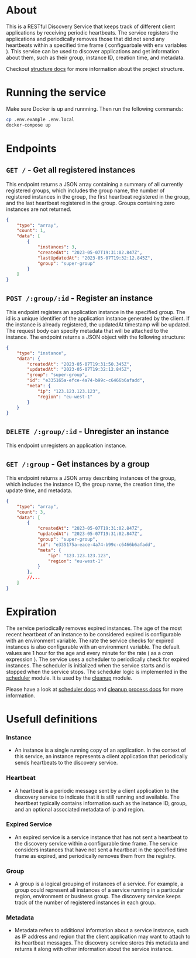 # About

This is a RESTful Discovery Service that keeps track of different client applications by receiving periodic heartbeats. The service registers the applications and periodically removes those that did not send any heartbeats within a specified time frame ( configuarbale with env variables ). This service can be used to discover applications and get information about them, such as their group, instance ID, creation time, and metadata.

Checkout [structure docs](./docs/structure.md) for more information about the project structure.



# Running the service
Make sure Docker is up and runnning. Then run the following commands:
```bash
cp .env.example .env.local
docker-compose up
```



# Endpoints

## `GET /` - Get all registered instances
This endpoint returns a JSON array containing a summary of all currently registered groups, which includes the group name, the number of registered instances in the group, the first heartbeat registered in the group, and the last heartbeat registered in the group. Groups containing zero instances are not returned.

```json
{
	"type": "array",
	"count": 1,
	"data": [
		{
			"instances": 3,
			"createdAt": "2023-05-07T19:31:02.847Z",
			"lastUpdatedAt": "2023-05-07T19:32:12.845Z",
			"group": "super-group"
		}
	]
}
```
## `POST /:group/:id` - Register an instance
This endpoint registers an application instance in the specified group. The id is a unique identifier of the application instance generated by the client. If the instance is already registered, the updatedAt timestamp will be updated. The request body can specify metadata that will be attached to the instance. The endpoint returns a JSON object with the following structure:

```json
{
	"type": "instance",
	"data": {
		"createdAt": "2023-05-07T19:31:50.345Z",
		"updatedAt": "2023-05-07T19:32:12.845Z",
		"group": "super-group",
		"id": "e335165a-efce-4a74-b99c-c6466b6afadd",
		"meta": {
			"ip": "123.123.123.123",
			"region": "eu-west-1"
		}
	}
}
```
## `DELETE /:group/:id` - Unregister an instance

This endpoint unregisters an application instance.

## `GET /:group` - Get instances by a group
This endpoint returns a JSON array describing instances of the group, which includes the instance ID, the group name, the creation time, the update time, and metadata.

```json
{
	"type": "array",
	"count": 3,
	"data": [
		{
			"createdAt": "2023-05-07T19:31:02.847Z",
			"updatedAt": "2023-05-07T19:31:02.847Z",
			"group": "super-group",
			"id": "e335175a-eace-4a74-b99c-c6466b6afadd",
			"meta": {
				"ip": "123.123.123.123",
				"region": "eu-west-1"
			}
		},
		//...
	]
}
```



# Expiration

The service periodically removes expired instances. The age of the most recent heartbeat of an instance to be considered expired is configurable with an environment variable. The rate the service checks for expired instances is also configurable with an environment variable. The default values are 1 hour for the age and every minute for the rate ( as a cron expression ). The service uses a scheduler to periodically check for expired instances. The scheduler is initialized when the service starts and is stopped when the service stops. The scheduler logic is implemented in the [scheduler](./src/main/scheduler) module. It is used by the [cleanup](./src/main/service/cleanup.ts) module.

Please have a look at [scheduler docs](./docs/scheduler.md) and [cleanup process docs](./docs/cleanup.md) for more information.



# Usefull definitions

### Instance
- An instance is a single running copy of an application. In the context of this service, an instance represents a client application that periodically sends heartbeats to the discovery service.

### Heartbeat
- A heartbeat is a periodic message sent by a client application to the discovery service to indicate that it is still running and available. The heartbeat typically contains information such as the instance ID, group, and an optional associated metadata of ip and region.

### Expired Service
- An expired service is a service instance that has not sent a heartbeat to the discovery service within a configurable time frame. The service considers instances that have not sent a heartbeat in the specified time frame as expired, and periodically removes them from the registry.

### Group
- A group is a logical grouping of instances of a service. For example, a group could represent all instances of a service running in a particular region, environment or business group. The discovery service keeps track of the number of registered instances in each group.

### Metadata
- Metadata refers to additional information about a service instance, such as IP address and region that the client application may want to attach to its heartbeat messages. The discovery service stores this metadata and returns it along with other information about the service instance.